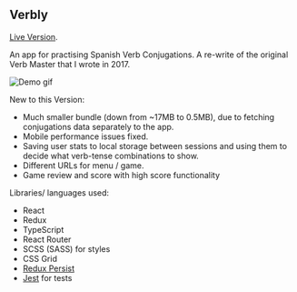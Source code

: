 ## Verbly

[Live Version](http://verbly.io).

An app for practising Spanish Verb Conjugations. A re-write of the original Verb Master that I wrote in 2017.

![Demo gif](https://media.giphy.com/media/ujx69LZs5df3O4Z8Ey/giphy.gif)

New to this Version:

* Much smaller bundle (down from ~17MB to 0.5MB), due to fetching conjugations data separately to the app.
* Mobile performance issues fixed.
* Saving user stats to local storage between sessions and using them to decide what verb-tense combinations to show.
* Different URLs for menu / game.
* Game review and score with high score functionality

Libraries/ languages used:

* React
* Redux
* TypeScript
* React Router
* SCSS (SASS) for styles
* CSS Grid
* [Redux Persist](https://github.com/rt2zz/redux-persist)
* [Jest](https://facebook.github.io/jest/) for tests
